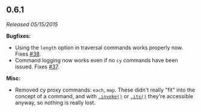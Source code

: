 ## 0.6.1

*Released 05/15/2015*

**Bugfixes:**

- Using the `length` option in traversal commands works properly now. Fixes [#38](https://github.com/cypress-io/cypress/issues/38).
- Command logging now works even if no `cy` commands have been issued. Fixes [#37](https://github.com/cypress-io/cypress/issues/37).

**Misc:**

- Removed cy proxy commands: `each`, `map`. These didn't really "fit" into the concept of a command, and with [`.invoke()`](/api/commands/invoke) or [`.its()`](/api/commands/its) they're accessible anyway, so nothing is really lost.


